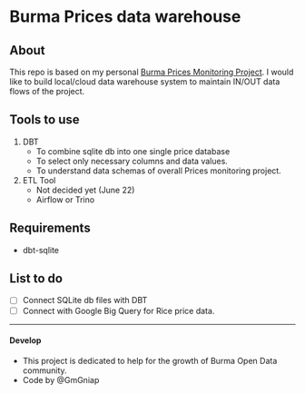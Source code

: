 # Burma Prices data warehouse

## About 
This repo is based on my personal [Burma Prices Monitoring Project](burma-prices.leetdev.net). I would like to build local/cloud data warehouse system to maintain IN/OUT data flows of the project.

## Tools to use
1. DBT
    - To combine sqlite db into one single price database 
    - To select only necessary columns and data values.
    - To understand data schemas of overall Prices monitoring project.
2. ETL Tool
    - Not decided yet (June 22)
    - Airflow or Trino

## Requirements
- dbt-sqlite

## List to do
- [ ] Connect SQLite db files with DBT
- [ ] Connect with Google Big Query for Rice price data.

------------
#### Develop
- This project is dedicated to help for the growth of Burma Open Data community.
- Code by @GmGniap